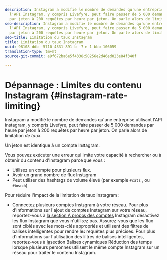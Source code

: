 ```yaml
---
description: Instagram a modifié le nombre de demandes qu'une entreprise utilisant
  l'API Instagram, y compris Livefyre, peut faire passer de 5 000 demandes par heure
  par jeton à 200 requêtes par heure par jeton. On parle alors de limitation de taux.
seo-description: Instagram a modifié le nombre de demandes qu'une entreprise utilisant
  l'API Instagram, y compris Livefyre, peut faire passer de 5 000 demandes par heure
  par jeton à 200 requêtes par heure par jeton. On parle alors de limitation de taux.
seo-title: Limitation du taux Instagram
title: Limitation du taux Instagram
uuid: 98108 ddb -5710-4331-891 b -7 e 1 bbb 106059
translation-type: tm+mt
source-git-commit: e9f672ba6e5f4338c58256e2d46ed023e84f340f

---
```



# Dépannage : Limites du contenu Instagram {#instagram-rate-limiting}

Instagram a modifié le nombre de demandes qu'une entreprise utilisant l'API instagram, y compris Livefyre, peut faire passer de 5 000 demandes par heure par jeton à 200 requêtes par heure par jeton. On parle alors de limitation *de taux*.

Un jeton est identique à un compte Instagram.

Vous pouvez exécuter une erreur qui limite votre capacité à rechercher ou à obtenir du contenu d'Instagram parce que vous :

* Utilisez un compte pour plusieurs flux.
* Avoir un grand nombre de flux Instagram
* Peut utiliser des hashtags de volume élevé (par exemple `#cats` , ou `#beach`)

Pour réduire l'impact de la limitation du taux Instagram :

* Connectez plusieurs comptes Instagram à votre réseau. Pour plus d'informations sur l'ajout de comptes Instagram sur votre réseau, reportez-vous à [la section A propos des comptes](/help/using/c-users-creating-accounts-with-studio-access/t-configure-social-accout-instagram/c-about-instagram-accounts.md)
Instagram désactivez les flux Instagram que vous n'utilisez
pas. Assurez-vous que les flux sont ciblés avec les mots-clés appropriés et utilisent des filtres de balises intelligentes pour rendre les requêtes plus précises. Pour plus d'informations sur l'utilisation des filtres de balises intelligentes, reportez-vous à [la](/help/using/c-features-livefyre/c-smart-tags/c-smart-tags.md)section Balises
dynamiques Réduction des temps lorsque plusieurs personnes utilisent le même compte Instagram sur un réseau pour traiter le contenu Instagram.